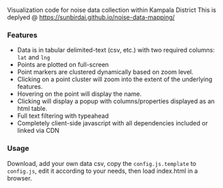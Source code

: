 Visualization code for noise data collection within Kampala District
This is deplyed @ https://sunbirdai.github.io/noise-data-mapping/

### Features
* Data is in tabular delimited-text (csv, etc.) with two required columns: `lat` and `lng`
* Points are plotted on full-screen 
* Point markers are clustered dynamically based on zoom level.
* Clicking on a point cluster will zoom into the extent of the underlying features.
* Hovering on the point will display the name. 
* Clicking will display a popup with columns/properties displayed as an html table.
* Full text filtering with typeahead
* Completely client-side javascript with all dependencies included or linked via CDN

### Usage
Download, add your own data csv, copy the `config.js.template` to `config.js`, edit it according to your needs, then load index.html in a browser.




